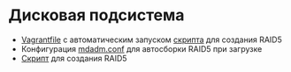 # Дисковая подсистема

* [Vagrantfile](Vagrantfile) c автоматическим запуском [скрипта](myscriptr5) для создания RAID5 
* Конфигурация [mdadm.conf](mdadm.conf) для автосборки RAID5 при загрузке
* [Скрипт](myscriptr5) для создания RAID5 
